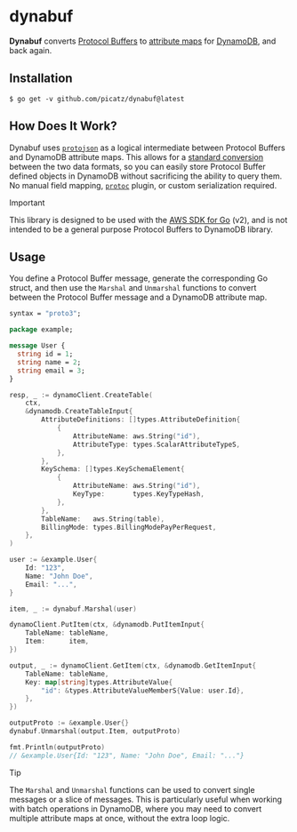 # dynabuf
 
**Dynabuf** converts [Protocol Buffers] to [attribute maps] for [DynamoDB], 
and back again.
 
[Protocol Buffers]: https://developers.google.com/protocol-buffers
[DynamoDB]: https://aws.amazon.com/dynamodb/
[attribute maps]: https://docs.aws.amazon.com/amazondynamodb/latest/APIReference/API_AttributeValue.html

## Installation

```console
$ go get -v github.com/picatz/dynabuf@latest
```

## How Does It Work?

Dynabuf uses [`protojson`] as a logical intermediate between Protocol Buffers 
and DynamoDB attribute maps. This allows for a [standard conversion] between 
the two data formats, so you can easily store Protocol Buffer defined objects
in DynamoDB without sacrificing the ability to query them. No manual
field mapping, [`protoc`] plugin, or custom serialization required.

> [!IMPORTANT]
>
> This library is designed to be used with the [AWS SDK for Go] (v2), and is not
> intended to be a general purpose Protocol Buffers to DynamoDB library.

[`protojson`]: https://pkg.go.dev/google.golang.org/protobuf/encoding/protojson
[`protoc`]: https://protobuf.dev/reference/other/#plugins
[standard conversion]: https://protobuf.dev/programming-guides/proto3/#json
[AWS SDK for Go]: https://aws.amazon.com/sdk-for-go/

## Usage

You define a Protocol Buffer message, generate the corresponding Go struct,
and then use the `Marshal` and `Unmarshal` functions to convert between 
the Protocol Buffer message and a DynamoDB attribute map.

[generate]: https://buf.build/docs/reference/cli/buf/generate

```protobuf
syntax = "proto3";

package example;

message User {
  string id = 1;
  string name = 2;
  string email = 3;
}
```

```go
resp, _ := dynamoClient.CreateTable(
	ctx,
	&dynamodb.CreateTableInput{
		AttributeDefinitions: []types.AttributeDefinition{
			{
				AttributeName: aws.String("id"),
				AttributeType: types.ScalarAttributeTypeS,
			},
		},
		KeySchema: []types.KeySchemaElement{
			{
				AttributeName: aws.String("id"),
				KeyType:       types.KeyTypeHash,
			},
		},
		TableName:   aws.String(table),
		BillingMode: types.BillingModePayPerRequest,
	},
)

user := &example.User{
    Id: "123",
    Name: "John Doe",
    Email: "...",
}

item, _ := dynabuf.Marshal(user)

dynamoClient.PutItem(ctx, &dynamodb.PutItemInput{
	TableName: tableName,
	Item:      item,
})

output, _ := dynamoClient.GetItem(ctx, &dynamodb.GetItemInput{
	TableName: tableName,
	Key: map[string]types.AttributeValue{
		"id": &types.AttributeValueMemberS{Value: user.Id},
	},
})

outputProto := &example.User{}
dynabuf.Unmarshal(output.Item, outputProto)

fmt.Println(outputProto)
// &example.User{Id: "123", Name: "John Doe", Email: "..."}
```

> [!TIP]
>
> The `Marshal` and `Unmarshal` functions can be used to convert single
> messages or a slice of messages. This is particularly useful when working
> with batch operations in DynamoDB, where you may need to convert multiple
> attribute maps at once, without the extra loop logic.